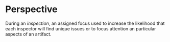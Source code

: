 # Perspective


During an *inspection*, an assigned focus used to increase the
likelihood that each inspector will find unique issues or to focus
attention an particular aspects of an artifact.

